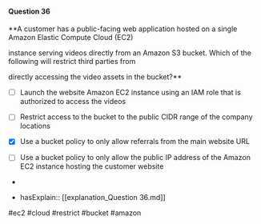 #### Question  36


**A customer has a public-facing web application hosted on a single Amazon Elastic Compute Cloud (EC2)

instance serving videos directly from an Amazon S3 bucket. Which of the following will restrict third parties from

directly accessing the video assets in the bucket?**


- [ ] Launch the website Amazon EC2 instance using an IAM role that is authorized to access the videos


- [ ] Restrict access to the bucket to the public CIDR range of the company locations


- [x] Use a bucket policy to only allow referrals from the main website URL


- [ ] Use a bucket policy to only allow the public IP address of the Amazon EC2 instance hosting the customer website


*

- hasExplain:: [[explanation_Question  36.md]]

#ec2 #cloud #restrict #bucket #amazon 